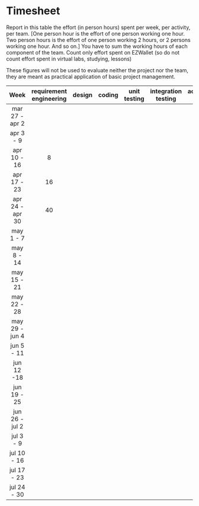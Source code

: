 # Timesheet

Report in this table the effort (in person hours) spent per week, per activity, per team. 
[One person hour is the effort of one person working one hour.
Two person hours is the effort of one person working 2 hours, or 2 persons working one hour. And so on.]
You have to sum the working hours of each component of the team.
Count only effort spent on EZWallet (so do not count effort spent in virtual labs, studying, lessons)

These figures will not be used to evaluate neither the project nor the team, they are meant as practical application of basic project management.

| Week | requirement engineering | design | coding | unit testing | integration testing | acceptance testing | management | git maven |
|:-----------:|:--------:|:-----------:|:-----------:|:----------:|:------------:|:---------------:|:-------------:|:--------------:|
| mar 27 - apr 2 | | | | | | | | |
| apr 3 - 9 | | | | | | | | |
| apr 10 - 16| 8 | | | | | | | | 
| apr 17 - 23| 16 | | | | | | | | 
| apr 24 - apr 30 | 40 | | | | | | | | 
| may 1 - 7  | | | | | | | | | 
| may 8 - 14| | | | | | | | | 
| may 15 - 21| | | | | | | | | 
| may 22 - 28| | | | | | | | | 
| may 29 - jun 4 | | | | | | | | | 
| jun 5 - 11 | | | | | | | | | 
| jun 12 -18 | | | | | | | | | 
| jun 19 - 25 | | | | | | | | | 
| jun 26 - jul 2 | | | | | | | | | 
| jul 3 - 9 | | | | | | | | | 
| jul 10 - 16 | | | | | | | | |
| jul 17 - 23 | | | | | | | | |
| jul 24 - 30 | | | | | | | | |
